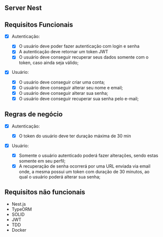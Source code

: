 ## Server Nest

## Requisitos Funcionais

- [x] Autenticação:

  - [x] O usuário deve poder fazer autenticação com login e senha
  - [x] A autenticação deve retornar um token JWT
  - [x] O usuário deve conseguir recuperar seus dados somente com o token, caso ainda seja válido;

- [x] Usuário:

  - [x] O usuário deve conseguir criar uma conta;
  - [x] O usuário deve conseguir alterar seu nome e email;
  - [x] O usuário deve conseguir alterar sua senha;
  - [x] O usuário deve conseguir recuperar sua senha pelo e-mail;

## Regras de negócio

- [x] Autenticação:

  - [x] O token do usuário deve ter duração máxima de 30 min

- [x] Usuário:

  - [x] Somente o usuário autenticado poderá fazer alterações, sendo estas somente em seu perfil;
  - [x] A recuperação de senha ocorrerá por uma URL enviada via email onde, a mesma possui um token com duração de 30 minutos, ao qual o usuário poderá alterar sua senha;

## Requisitos não funcionais

- Nest.js
- TypeORM
- SOLID
- JWT
- TDD
- Docker
